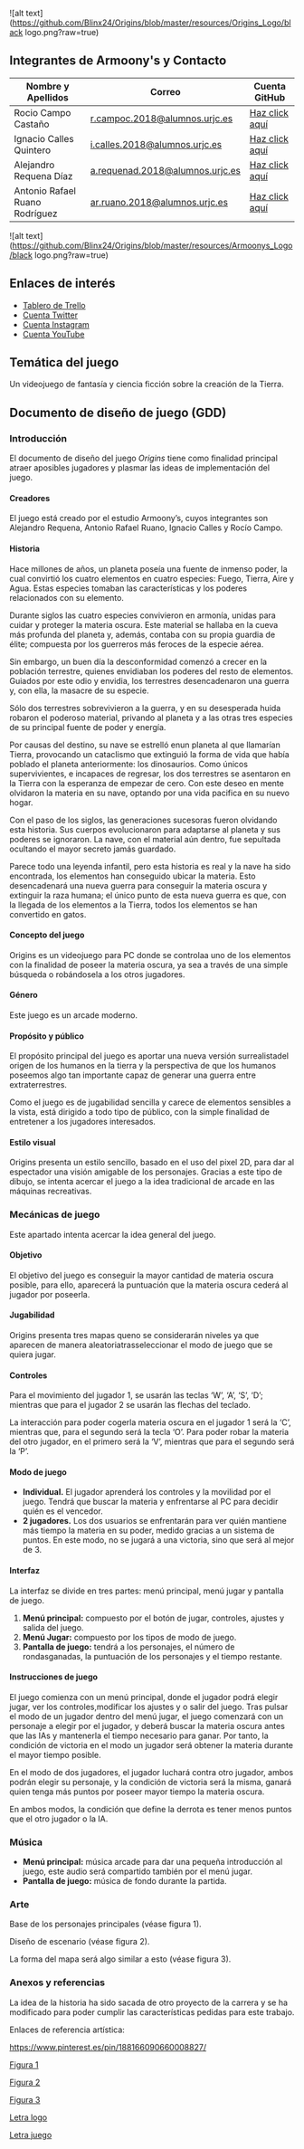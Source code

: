 ![alt text](https://github.com/Blinx24/Origins/blob/master/resources/Origins_Logo/black logo.png?raw=true)
## Integrantes de Armoony's y Contacto
Nombre y Apellidos | Correo | Cuenta GitHub
------------ | ------------- | -------------
Rocio Campo Castaño | r.campoc.2018@alumnos.urjc.es | [Haz click aquí](https://github.com/rox06io)
Ignacio Calles Quintero | i.calles.2018@alumnos.urjc.es | [Haz click aquí](https://github.com/Nachete07)
Alejandro Requena Díaz | a.requenad.2018@alumnos.urjc.es | [Haz click aquí](https://github.com/Requena21)
Antonio Rafael Ruano Rodríguez | ar.ruano.2018@alumnos.urjc.es | [Haz click aquí](https://github.com/Blinx24)

![alt text](https://github.com/Blinx24/Origins/blob/master/resources/Armoonys_Logo/black logo.png?raw=true)

## Enlaces de interés
- [Tablero de Trello](https://trello.com/b/EvkI8htP/juegos-en-red-origins)
- [Cuenta Twitter](https://twitter.com/ArmoonyS?s=20)
- [Cuenta Instagram](https://www.instagram.com/armoony.s/?hl=es)
- [Cuenta YouTube](https://www.youtube.com/channel/UCJpZbOBYYst2W-elJBd2tBg/?reload=9&guided_help_flow=5)
## Temática del juego
Un videojuego de fantasía y ciencia ficción sobre la creación de la Tierra.
## Documento de diseño de juego (GDD)
### Introducción
El documento de diseño del juego _Origins_ tiene como finalidad principal atraer aposibles jugadores y plasmar las ideas de implementación del juego.
#### Creadores
El juego está creado por el estudio Armoony’s, cuyos integrantes son Alejandro Requena, Antonio Rafael Ruano, Ignacio Calles y Rocío Campo.
#### Historia
Hace millones de años, un planeta poseía una fuente de inmenso poder, la cual convirtió los  cuatro  elementos  en  cuatro  especies:  Fuego,  Tierra,  Aire  y  Agua.  Estas  especies tomaban las características y los poderes relacionados con su elemento.

Durante siglos las cuatro especies convivieron en armonía, unidas para cuidar y proteger la  materia  oscura.  Este  material  se  hallaba  en  la  cueva  más  profunda  del  planeta  y, además, contaba con su propia guardia de élite; compuesta por los guerreros más feroces de la especie aérea.

Sin embargo, un buen día la desconformidad comenzó a crecer en la población terrestre, quienes envidiaban los poderes del resto de elementos. Guiados por este odio y envidia, los terrestres desencadenaron una guerra y, con ella, la masacre de su especie.

Sólo  dos  terrestres  sobrevivieron  a  la  guerra,  y  en  su  desesperada  huida  robaron  el poderoso material, privando al planeta y a las otras tres especies de su principal fuente de poder y energía.

Por  causas  del  destino,  su  nave  se  estrelló enun  planeta  al  que  llamarían Tierra, provocando un cataclismo que extinguió la forma de vida que había poblado el planeta anteriormente: los dinosaurios. Como únicos supervivientes, e incapaces de regresar, los dos  terrestres  se  asentaron  en  la  Tierra  con  la  esperanza  de  empezar  de  cero.  Con  este deseo en mente olvidaron la materia en su nave, optando por una vida pacifica en su nuevo hogar.

Con el paso de los siglos, las generaciones sucesoras fueron olvidando esta historia. Sus cuerpos evolucionaron para adaptarse al planeta y sus poderes se ignoraron. La nave, con el material aún dentro, fue sepultada ocultando el mayor secreto jamás guardado.

Parece todo una leyenda infantil, pero esta historia es real y la nave ha sido encontrada, los  elementos  han  conseguido  ubicar  la  materia.  Esto  desencadenará  una  nueva  guerra para conseguir la materia oscura y extinguir la raza humana; el único punto de esta nueva guerra  es  que,  con  la  llegada de  los  elementos  a  la  Tierra,  todos  los  elementos  se  han convertido en gatos.
#### Concepto del juego
Origins es  un  videojuego  para  PC  donde se  controlaa  uno  de  los  elementos  con  la finalidad de  poseer  la  materia  oscura,  ya  sea  a  través  de  una  simple  búsqueda  o robándosela a los otros jugadores.
#### Género
Este juego es un arcade moderno.
#### Propósito y público
El propósito principal del juego es aportar una nueva versión surrealistadel origen de los humanos en la tierra y la perspectiva de que los humanos poseemos algo tan importante capaz de generar una guerra entre extraterrestres.

Como el juego es de jugabilidad sencilla y carece de elementos sensibles a la vista, está dirigido  a  todo  tipo  de  público, con  la  simple  finalidad  de  entretener  a  los  jugadores interesados.
#### Estilo visual
Origins presenta un estilo sencillo, basado en el uso del pixel 2D, para dar al espectador una visión amigable de los personajes. Gracias a este tipo de dibujo, se intenta acercar el juego a la idea tradicional de arcade en las máquinas recreativas.
### Mecánicas de juego
Este apartado intenta acercar la idea general del juego.
#### Objetivo
El objetivo del juego es conseguir la mayor cantidad de materia oscura posible, para ello, aparecerá la puntuación que la materia oscura cederá al jugador por poseerla.
#### Jugabilidad
Origins presenta tres mapas queno se considerarán niveles ya que aparecen de manera aleatoriatrasseleccionar el modo de juego que se quiera jugar.
#### Controles
Para el movimiento del jugador 1, se usarán las teclas ‘W’, ‘A’, ‘S’, ‘D’; mientras que para el jugador 2 se usarán las flechas del teclado.

La interacción para poder cogerla materia oscura en el jugador 1 será la ‘C’, mientras que, para el segundo será la tecla ‘O’. Para poder robar la materia del otro jugador, en el primero será la ‘V’, mientras que para el segundo será la ‘P’.
#### Modo de juego
- **Individual.** El jugador aprenderá los controles y la movilidad por el juego. Tendrá que buscar la materia y enfrentarse al PC para decidir quién es el vencedor.
- **2 jugadores.** Los dos usuarios se enfrentarán para ver quién mantiene más tiempo la materia en su poder, medido gracias a un sistema de puntos. En este modo, no se jugará a una victoria, sino que será al mejor de 3.
#### Interfaz
La interfaz se divide en tres partes: menú principal, menú jugar y pantalla de juego.
1. **Menú principal:** compuesto por el botón de jugar, controles, ajustes y salida del juego.
2. **Menú Jugar:** compuesto por los tipos de modo de juego.
3. **Pantalla  de  juego:**  tendrá  a  los  personajes,  el  número  de  rondasganadas,  la puntuación de los personajes y el tiempo restante.
#### Instrucciones de juego
El juego comienza con un menú principal, donde el jugador podrá elegir jugar, ver los controles,modificar los ajustes y o salir del juego. Tras pulsar el modo de un jugador dentro del menú jugar, el juego comenzará con un personaje a elegir por el jugador, y deberá buscar la materia oscura antes que las IAs y mantenerla el tiempo necesario para ganar. Por tanto, la condición de victoria en el modo un jugador será obtener la materia durante el mayor tiempo posible.

En el modo de dos jugadores, el jugador luchará contra otro jugador, ambos podrán elegir su personaje, y la condición de victoria será la misma, ganará quien tenga más puntos por poseer mayor tiempo la materia oscura.

En ambos modos, la condición que define la derrota es tener menos puntos que el otro jugador o la IA.
### Música
- **Menú  principal:** música  arcade  para  dar  una  pequeña  introducción  al  juego,  este  audio será compartido también por el menú jugar.
- **Pantalla de juego:** música de fondo durante la partida.
### Arte
Base de los personajes principales (véase figura 1).

Diseño de escenario (véase figura 2).

La forma del mapa será algo similar a esto (véase figura 3).
### Anexos y referencias
La idea de la historia ha sido sacada de otro proyecto de la  carrera y se  ha modificado para poder cumplir las características pedidas para este trabajo. 

Enlaces de referencia artística:

https://www.pinterest.es/pin/188166090660008827/

[Figura 1](https://www.pinterest.es/pin/331577591312078256/)

[Figura 2](https://www.pinterest.es/pin/244883298474322218/)

[Figura 3](http://www.onlinemania.es/juego/8356/Pokemon-Perla-Version-8GBA9.html)

[Letra logo](https://www.dafont.com/es/a-alloy-ink.font)

[Letra juego](https://www.dafont.com/es/search.php?q=gelio)
